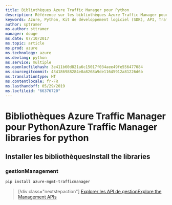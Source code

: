 ```yaml
---
title: Bibliothèques Azure Traffic Manager pour Python
description: Référence sur les bibliothèques Azure Traffic Manager pour Python
keywords: Azure, Python, Kit de développement logiciel (SDK), API, Traffic Manager
author: sptramer
ms.author: sttramer
manager: douge
ms.date: 07/10/2017
ms.topic: article
ms.prod: azure
ms.technology: azure
ms.devlang: python
ms.service: multiple
ms.openlocfilehash: 3e411b60d821a6c15017f034aee49fe556477084
ms.sourcegitcommit: 434186988284e0a8268a9de11645912a81226d6b
ms.translationtype: HT
ms.contentlocale: fr-FR
ms.lasthandoff: 05/29/2019
ms.locfileid: "66376720"
---
```

# <a name="azure-traffic-manager-libraries-for-python"></a><span data-ttu-id="7a99b-104">Bibliothèques Azure Traffic Manager pour Python</span><span class="sxs-lookup"><span data-stu-id="7a99b-104">Azure Traffic Manager libraries for python</span></span>

## <a name="install-the-libraries"></a><span data-ttu-id="7a99b-105">Installer les bibliothèques</span><span class="sxs-lookup"><span data-stu-id="7a99b-105">Install the libraries</span></span>

### <a name="management"></a><span data-ttu-id="7a99b-106">gestion</span><span class="sxs-lookup"><span data-stu-id="7a99b-106">Management</span></span>

```bash
pip install azure-mgmt-trafficmanager
```

> [!div class="nextstepaction"]
> [<span data-ttu-id="7a99b-107">Explorer les API de gestion</span><span class="sxs-lookup"><span data-stu-id="7a99b-107">Explore the Management APIs</span></span>](/python/api/overview/azure/trafficmanager/management)
